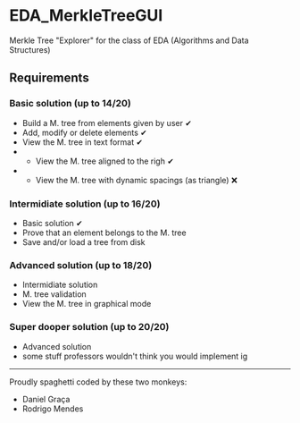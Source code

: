 # EDA_MerkleTreeGUI
Merkle Tree "Explorer" for the class of EDA (Algorithms and Data Structures)


## Requirements
### Basic solution (up to 14/20)
- Build a M. tree from elements given by user ✔
- Add, modify or delete elements ✔
- View the M. tree in text format ✔
- - View the M. tree aligned to the righ ✔
- - View the M. tree with dynamic spacings (as triangle) ❌

### Intermidiate solution (up to 16/20)
- Basic solution ✔
- Prove that an element belongs to the M. tree
- Save and/or load a tree from disk

### Advanced solution (up to 18/20)
- Intermidiate solution
- M. tree validation
- View the M. tree in graphical mode

### Super dooper solution (up to 20/20)
- Advanced solution
- some stuff professors wouldn't think you would implement ig


---
Proudly spaghetti coded by these two monkeys:
- Daniel Graça
- Rodrigo Mendes
